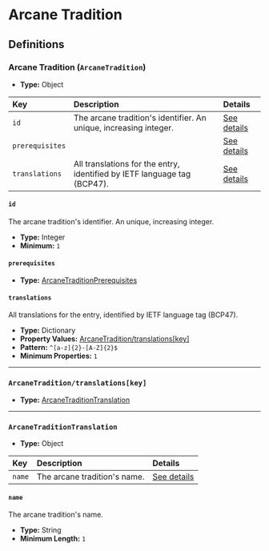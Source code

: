 # Arcane Tradition

## Definitions

### <a name="ArcaneTradition"></a> Arcane Tradition (`ArcaneTradition`)

- **Type:** Object

Key | Description | Details
:-- | :-- | :--
`id` | The arcane tradition's identifier. An unique, increasing integer. | <a href="#ArcaneTradition/id">See details</a>
`prerequisites` |  | <a href="#ArcaneTradition/prerequisites">See details</a>
`translations` | All translations for the entry, identified by IETF language tag (BCP47). | <a href="#ArcaneTradition/translations">See details</a>

#### <a name="ArcaneTradition/id"></a> `id`

The arcane tradition's identifier. An unique, increasing integer.

- **Type:** Integer
- **Minimum:** `1`

#### <a name="ArcaneTradition/prerequisites"></a> `prerequisites`

- **Type:** <a href="./_Prerequisite.md#ArcaneTraditionPrerequisites">ArcaneTraditionPrerequisites</a>

#### <a name="ArcaneTradition/translations"></a> `translations`

All translations for the entry, identified by IETF language tag (BCP47).

- **Type:** Dictionary
- **Property Values:** <a href="#ArcaneTradition/translations[key]">ArcaneTradition/translations[key]</a>
- **Pattern:** `^[a-z]{2}-[A-Z]{2}$`
- **Minimum Properties:** `1`

---

### <a name="ArcaneTradition/translations[key]"></a> `ArcaneTradition/translations[key]`

- **Type:** <a href="#ArcaneTraditionTranslation">ArcaneTraditionTranslation</a>

---

### <a name="ArcaneTraditionTranslation"></a> `ArcaneTraditionTranslation`

- **Type:** Object

Key | Description | Details
:-- | :-- | :--
`name` | The arcane tradition's name. | <a href="#ArcaneTraditionTranslation/name">See details</a>

#### <a name="ArcaneTraditionTranslation/name"></a> `name`

The arcane tradition's name.

- **Type:** String
- **Minimum Length:** `1`
